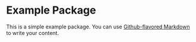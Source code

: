 # Example Package

This is a simple example package. You can use
[Github-flavored Markdown](https://github.com/haitanghuadeng)
to write your content.
